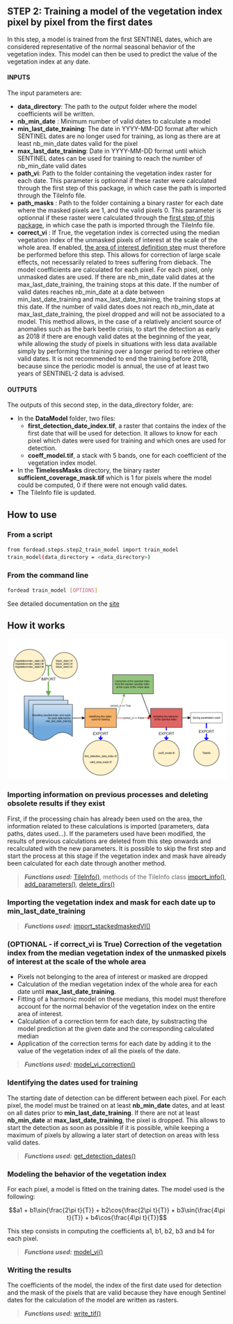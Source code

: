 ## STEP 2: Training a model of the vegetation index pixel by pixel from the first dates
In this step, a model is trained from the first SENTINEL dates, which are considered representative of the normal seasonal behavior of the vegetation index. This model can then be used to predict the value of the vegetation index at any date.

#### INPUTS
The input parameters are:
- **data_directory**: The path to the output folder where the model coefficients will be written.
- **nb_min_date** : Minimum number of valid dates to calculate a model
- **min_last_date_training**: The date in YYYY-MM-DD format after which SENTINEL dates are no longer used for training, as long as there are at least nb_min_date dates valid for the pixel
- **max_last_date_training**: Date in YYYY-MM-DD format until which SENTINEL dates can be used for training to reach the number of nb_min_date valid dates
- **path_vi**: Path to the folder containing the vegetation index raster for each date. This parameter is optionnal if these raster were calculated through the first step of this package, in which case the path is imported through the TileInfo file.
- **path_masks** : Path to the folder containing a binary raster for each date where the masked pixels are 1, and the valid pixels 0. This parameter is optionnal if these raster were calculated through the [first step of this package](https://gitlab.com/fordead/fordead_package/-/blob/translation_doc/docs/user_guides/english/01_compute_masked_vegetationindex.md), in which case the path is imported through the TileInfo file.
- **correct_vi** : If True, the vegetation index is corrected using the median vegetation index of the unmasked pixels of interest at the scale of the whole area. If enabled, [the area of interest definition step](https://fordead.gitlab.io/fordead_package/docs/user_guides/english/04_compute_forest_mask/) must therefore be performed before this step. This allows for correction of large scale effects, not necessarily related to trees suffering from dieback.
The model coefficients are calculated for each pixel. For each pixel, only unmasked dates are used. If there are nb_min_date valid dates at the max_last_date_training, the training stops at this date. If the number of valid dates reaches nb_min_date at a date between min_last_date_training and max_last_date_training, the training stops at this date. If the number of valid dates does not reach nb_min_date at max_last_date_training, the pixel dropped and will not be associated to a model.
This method allows, in the case of a relatively ancient source of anomalies such as the bark beetle crisis, to start the detection as early as 2018 if there are enough valid dates at the beginning of the year, while allowing the study of pixels in situations with less data available simply by performing the training over a longer period to retrieve other valid dates. It is not recommended to end the training before 2018, because since the periodic model is annual, the use of at least two years of SENTINEL-2 data is advised.

#### OUTPUTS
The outputs of this second step, in the data_directory folder, are:
- In the **DataModel** folder, two files:
    - **first_detection_date_index.tif**, a raster that contains the index of the first date that will be used for detection. It allows to know for each pixel which dates were used for training and which ones are used for detection.
    - **coeff_model.tif**, a stack with 5 bands, one for each coefficient of the vegetation index model.
- In the **TimelessMasks** directory, the binary raster **sufficient_coverage_mask.tif** which is 1 for pixels where the model could be computed, 0 if there were not enough valid dates.
- The TileInfo file is updated.

## How to use
### From a script

```bash
from fordead.steps.step2_train_model import train_model
train_model(data_directory = <data_directory>)
```

### From the command line

```bash
fordead train_model [OPTIONS]
```

See detailed documentation on the [site](https://fordead.gitlab.io/fordead_package/docs/cli/#fordead-train_model)

## How it works

![Diagramme_step2](Diagrams/Diagramme_step2.png "Diagramme_step2")

### Importing information on previous processes and deleting obsolete results if they exist
First, if the processing chain has already been used on the area, the information related to these calculations is imported (parameters, data paths, dates used...). If the parameters used have been modified, the results of previous calculations are deleted from this step onwards and recalculated with the new parameters. It is possible to skip the first step and start the process at this stage if the vegetation index and mask have already been calculated for each date through another method.
> **_Functions used:_** [TileInfo()](https://fordead.gitlab.io/fordead_package/reference/fordead/import_data/#tileinfo), methods of the TileInfo class [import_info()](https://fordead.gitlab.io/fordead_package/reference/fordead/import_data/#import_info), [add_parameters()](https://fordead.gitlab.io/fordead_package/reference/fordead/import_data/#add_parameters), [delete_dirs()](https://fordead.gitlab.io/fordead_package/reference/fordead/import_data/#delete_dirs)

### Importing the vegetation index and mask for each date up to **min_last_date_training**
> **_Functions used:_** [import_stackedmaskedVI()](https://fordead.gitlab.io/fordead_package/reference/fordead/import_data/#import_stackedmaskedvi)

### (OPTIONAL - if **correct_vi** is True) Correction of the vegetation index from the median vegetation index of the unmasked pixels of interest at the scale of the whole area
- Pixels not belonging to the area of interest or masked are dropped
- Calculation of the median vegetation index of the whole area for each date until **max_last_date_training**.
- Fitting of a harmonic model on these medians, this model must therefore account for the normal behavior of the vegetation index on the entire area of interest.
- Calculation of a correction term for each date, by substracting the model prediction at the given date and the corresponding calculated median
- Application of the correction terms for each date by adding it to the value of the vegetation index of all the pixels of the date.
> **_Functions used:_** [model_vi_correction()](https://fordead.gitlab.io/fordead_package/reference/fordead/model_vegetation_index/#model_vi_correction)

### Identifying the dates used for training
The starting date of detection can be different between each pixel. For each pixel, the model must be trained on at least **nb_min_date** dates, and at least on all dates prior to **min_last_date_training**. If there are not at least **nb_min_date** at **max_last_date_training**, the pixel is dropped. This allows to start the detection as soon as possible if it is possible, while keeping a maximum of pixels by allowing a later start of detection on areas with less valid dates.
> **_Functions used:_** [get_detection_dates()](https://fordead.gitlab.io/fordead_package/reference/fordead/model_vegetation_index/#get_detection_dates)

### Modeling the behavior of the vegetation index
For each pixel, a model is fitted on the training dates. The model used is the following:
```math
a1 + b1\sin{\frac{2\pi t}{T}} + b2\cos{\frac{2\pi t}{T}} + b3\sin{\frac{4\pi t}{T}} + b4\cos{\frac{4\pi t}{T}}
```
This step consists in computing the coefficients a1, b1, b2, b3 and b4 for each pixel.
> **_Functions used:_** [model_vi()](https://fordead.gitlab.io/fordead_package/reference/fordead/model_vegetation_index/#model_vi)

 ### Writing the results
The coefficients of the model, the index of the first date used for detection and the mask of the pixels that are valid because they have enough Sentinel dates for the calculation of the model are written as rasters.
> **_Functions used:_** [write_tif()](https://fordead.gitlab.io/fordead_package/reference/fordead/writing_data/#write_tif)
